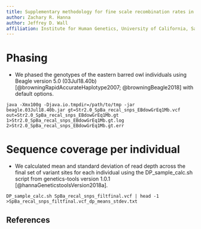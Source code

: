 ```yaml
---
title: Supplementary methodology for fine scale recombination rates in barred owls (*Strix varia*) from eastern North America
author: Zachary R. Hanna
author: Jeffrey D. Wall
affiliation: Institute for Human Genetics, University of California, San Francisco, San Francisco, California, United States of America
---
```



# Phasing

* We phased the genotypes of the eastern barred owl individuals using Beagle version 5.0 (03Jul18.40b) [@browningRapidAccurateHaplotype2007; @browningBeagle2018] with default options.

```
java -Xmx100g -Djava.io.tmpdir=/path/to/tmp -jar beagle.03Jul18.40b.jar gt=Str2.0_SpBa_recal_snps_EBdowGrEq1Mb.vcf out=Str2.0_SpBa_recal_snps_EBdowGrEq1Mb.gt 1>Str2.0_SpBa_recal_snps_EBdowGrEq1Mb.gt.log 2>Str2.0_SpBa_recal_snps_EBdowGrEq1Mb.gt.err
```



# Sequence coverage per individual

* We calculated mean and standard deviation of read depth across the final set of variant sites for each individual using the DP_sample_calc.sh script from genetics-tools version 1.0.1 [@hannaGeneticstoolsVersion2018a].

```
DP_sample_calc.sh SpBa_recal_snps_filtfinal.vcf | head -1 >SpBa_recal_snps_filtfinal.vcf_dp_means_stdev.txt
```





## References
